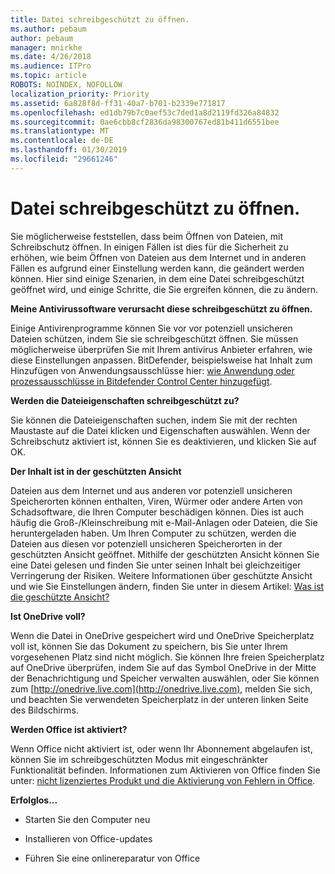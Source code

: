 ```yaml
---
title: Datei schreibgeschützt zu öffnen.
ms.author: pebaum
author: pebaum
manager: mnirkhe
ms.date: 4/26/2018
ms.audience: ITPro
ms.topic: article
ROBOTS: NOINDEX, NOFOLLOW
localization_priority: Priority
ms.assetid: 6a828f8d-ff31-40a7-b701-b2339e771817
ms.openlocfilehash: ed1db79b7c0aef53c7ded1a8d2119fd326a84832
ms.sourcegitcommit: 0ae6cbb8cf2836da98300767ed81b411d6551bee
ms.translationtype: MT
ms.contentlocale: de-DE
ms.lasthandoff: 01/30/2019
ms.locfileid: "29661246"
---
```

# <a name="file-open-read-only"></a>Datei schreibgeschützt zu öffnen.

Sie möglicherweise feststellen, dass beim Öffnen von Dateien, mit Schreibschutz öffnen. In einigen Fällen ist dies für die Sicherheit zu erhöhen, wie beim Öffnen von Dateien aus dem Internet und in anderen Fällen es aufgrund einer Einstellung werden kann, die geändert werden können. Hier sind einige Szenarien, in dem eine Datei schreibgeschützt geöffnet wird, und einige Schritte, die Sie ergreifen können, die zu ändern.
  
 **Meine Antivirussoftware verursacht diese schreibgeschützt zu öffnen.**
  
Einige Antivirenprogramme können Sie vor vor potenziell unsicheren Dateien schützen, indem Sie sie schreibgeschützt öffnen. Sie müssen möglicherweise überprüfen Sie mit Ihrem antivirus Anbieter erfahren, wie diese Einstellungen anpassen. BitDefender, beispielsweise hat Inhalt zum Hinzufügen von Anwendungsausschlüsse hier: [wie Anwendung oder prozessausschlüsse in Bitdefender Control Center hinzugefügt](https://www.bitdefender.com/support/how-to-add-application-or-process-exclusions-in-bitdefender-control-center-1119.mdl).
  
 **Werden die Dateieigenschaften schreibgeschützt zu?**
  
Sie können die Dateieigenschaften suchen, indem Sie mit der rechten Maustaste auf die Datei klicken und Eigenschaften auswählen. Wenn der Schreibschutz aktiviert ist, können Sie es deaktivieren, und klicken Sie auf OK.
  
 **Der Inhalt ist in der geschützten Ansicht**
  
Dateien aus dem Internet und aus anderen vor potenziell unsicheren Speicherorten können enthalten, Viren, Würmer oder andere Arten von Schadsoftware, die Ihren Computer beschädigen können. Dies ist auch häufig die Groß-/Kleinschreibung mit e-Mail-Anlagen oder Dateien, die Sie heruntergeladen haben. Um Ihren Computer zu schützen, werden die Dateien aus diesen vor potenziell unsicheren Speicherorten in der geschützten Ansicht geöffnet. Mithilfe der geschützten Ansicht können Sie eine Datei gelesen und finden Sie unter seinen Inhalt bei gleichzeitiger Verringerung der Risiken. Weitere Informationen über geschützte Ansicht und wie Sie Einstellungen ändern, finden Sie unter in diesem Artikel: [Was ist die geschützte Ansicht?](https://support.office.com/article/d6f09ac7-e6b9-4495-8e43-2bbcdbcb6653)
  
 **Ist OneDrive voll?**
  
Wenn die Datei in OneDrive gespeichert wird und OneDrive Speicherplatz voll ist, können Sie das Dokument zu speichern, bis Sie unter Ihrem vorgesehenen Platz sind nicht möglich. Sie können Ihre freien Speicherplatz auf OneDrive überprüfen, indem Sie auf das Symbol OneDrive in der Mitte der Benachrichtigung und Speicher verwalten auswählen, oder Sie können zum [http://onedrive.live.com](http://onedrive.live.com), melden Sie sich, und beachten Sie verwendeten Speicherplatz in der unteren linken Seite des Bildschirms.
  
 **Werden Office ist aktiviert?**
  
Wenn Office nicht aktiviert ist, oder wenn Ihr Abonnement abgelaufen ist, können Sie im schreibgeschützten Modus mit eingeschränkter Funktionalität befinden. Informationen zum Aktivieren von Office finden Sie unter: [nicht lizenziertes Produkt und die Aktivierung von Fehlern in Office](https://support.office.com/article/unlicensed-product-and-activation-errors-in-office-0d23d3c0-c19c-4b2f-9845-5344fedc4380).
  
 **Erfolglos...**
  
- Starten Sie den Computer neu
    
- Installieren von Office-updates
    
- Führen Sie eine onlinereparatur von Office
    

